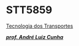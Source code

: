 # STT5859
[Tecnologia dos Transportes](https://uspdigital.usp.br/janus/Disciplina?sgldis=STT5859&origem=C&)

***[prof. André Luiz Cunha](https://scholar.google.com/citations?hl=pt-BR&user=HI0CQJMAAAAJ&view_op=list_works&authuser=1&sortby=pubdate)***
